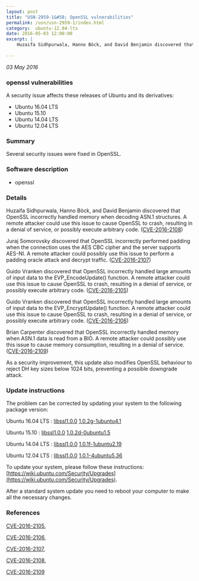 ```yaml
---
layout: post
title: "USN-2959-1&#58; OpenSSL vulnerabilities"
permalink: /usn/usn-2959-1/index.html
category:  ubuntu-12.04-lts
date: 2016-05-03 12:00:00
excerpt: |
    Huzaifa Sidhpurwala, Hanno Böck, and David Benjamin discovered that OpenSSL incorrectly handled memory when decoding ASN.1 structures. A remote attacker could use this issue to cause OpenSSL to crash, resulting in a denial of service, or possibly execute arbitrary code. ([CVE-2016-2108](http://people.ubuntu.com/~ubuntu-security/cve/CVE-2016-2108))
    
--- 
```

 
 

*03 May 2016*

### openssl vulnerabilities

A security issue affects these releases of Ubuntu and its derivatives:

* Ubuntu 16.04 LTS
* Ubuntu 15.10
* Ubuntu 14.04 LTS
* Ubuntu 12.04 LTS

### Summary

Several security issues were fixed in OpenSSL. 

### Software description

* openssl 

### Details

Huzaifa Sidhpurwala, Hanno Böck, and David Benjamin discovered that OpenSSL incorrectly handled memory when decoding ASN.1 structures. A remote attacker could use this issue to cause OpenSSL to crash, resulting in a denial of service, or possibly execute arbitrary code. ([CVE-2016-2108](http://people.ubuntu.com/~ubuntu-security/cve/CVE-2016-2108))

Juraj Somorovsky discovered that OpenSSL incorrectly performed padding when the connection uses the AES CBC cipher and the server supports AES-NI. A remote attacker could possibly use this issue to perform a padding oracle attack and decrypt traffic. ([CVE-2016-2107](http://people.ubuntu.com/~ubuntu-security/cve/CVE-2016-2107))

Guido Vranken discovered that OpenSSL incorrectly handled large amounts of input data to the EVP_EncodeUpdate() function. A remote attacker could use this issue to cause OpenSSL to crash, resulting in a denial of service, or possibly execute arbitrary code. ([CVE-2016-2105](http://people.ubuntu.com/~ubuntu-security/cve/CVE-2016-2105))

Guido Vranken discovered that OpenSSL incorrectly handled large amounts of input data to the EVP_EncryptUpdate() function. A remote attacker could use this issue to cause OpenSSL to crash, resulting in a denial of service, or possibly execute arbitrary code. ([CVE-2016-2106](http://people.ubuntu.com/~ubuntu-security/cve/CVE-2016-2106))

Brian Carpenter discovered that OpenSSL incorrectly handled memory when ASN.1 data is read from a BIO. A remote attacker could possibly use this issue to cause memory consumption, resulting in a denial of service. ([CVE-2016-2109](http://people.ubuntu.com/~ubuntu-security/cve/CVE-2016-2109))

As a security improvement, this update also modifies OpenSSL behaviour to reject DH key sizes below 1024 bits, preventing a possible downgrade attack. 

### Update instructions

The problem can be corrected by updating your system to the following package version:

Ubuntu 16.04 LTS
 : [libssl1.0.0](https://launchpad.net/ubuntu/+source/openssl) <span> [1.0.2g-1ubuntu4.1](https://launchpad.net/ubuntu/+source/openssl/1.0.2g-1ubuntu4.1) </span> 

Ubuntu 15.10
 : [libssl1.0.0](https://launchpad.net/ubuntu/+source/openssl) <span> [1.0.2d-0ubuntu1.5](https://launchpad.net/ubuntu/+source/openssl/1.0.2d-0ubuntu1.5) </span> 

Ubuntu 14.04 LTS
 : [libssl1.0.0](https://launchpad.net/ubuntu/+source/openssl) <span> [1.0.1f-1ubuntu2.19](https://launchpad.net/ubuntu/+source/openssl/1.0.1f-1ubuntu2.19) </span> 

Ubuntu 12.04 LTS
 : [libssl1.0.0](https://launchpad.net/ubuntu/+source/openssl) <span> [1.0.1-4ubuntu5.36](https://launchpad.net/ubuntu/+source/openssl/1.0.1-4ubuntu5.36) </span> 

To update your system, please follow these instructions: [https://wiki.ubuntu.com/Security/Upgrades](https://wiki.ubuntu.com/Security/Upgrades).

After a standard system update you need to reboot your computer to make all the necessary changes. 

### References

 
 [CVE-2016-2105](http://people.ubuntu.com/~ubuntu-security/cve/CVE-2016-2105), 

 [CVE-2016-2106](http://people.ubuntu.com/~ubuntu-security/cve/CVE-2016-2106), 

 [CVE-2016-2107](http://people.ubuntu.com/~ubuntu-security/cve/CVE-2016-2107), 

 [CVE-2016-2108](http://people.ubuntu.com/~ubuntu-security/cve/CVE-2016-2108), 

 [CVE-2016-2109](http://people.ubuntu.com/~ubuntu-security/cve/CVE-2016-2109)
 

